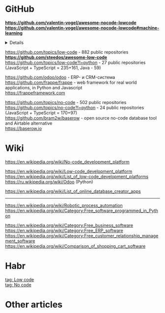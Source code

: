 # GitHub
**https://github.com/valentin-vogel/awesome-nocode-lowcode**    
**https://github.com/valentin-vogel/awesome-nocode-lowcode#machine-learning**

<details>list of other application
Enterprise Platforms,                     
Automation and Workflows,                     
Forms,               
Internal,                
Apps                     
Landing Pages                      
Websites               
Portfolios            
Membership          
Databases             
Chatbots                
Games           
Scraper              
More (Uncategorized)           
</details>             

https://github.com/topics/low-code -  882 public repositories   
**https://github.com/steedos/awesome-low-code**               
https://github.com/topics/low-code?l=python - 27 public repositories (JavaScript + TypeScript = 235+161, Java - 59)                  

https://github.com/odoo/odoo -  ERP- и CRM-система               
https://github.com/frappe/frappe -  web framework for real world applications, in Python and Javascript           
https://frappeframework.com              


https://github.com/topics/no-code - 502 public repositories                               
https://github.com/topics/no-code?l=python - 24 public repositories (JavaScript + TypeScript = 170+97)                 
https://github.com/bram2w/baserow - open source no-code database tool and Airtable alternative             
https://baserow.io                       

# Wiki
https://en.wikipedia.org/wiki/No-code_development_platform               

https://en.wikipedia.org/wiki/Low-code_development_platform           
https://en.wikipedia.org/wiki/List_of_low-code_development_platforms        
https://ru.wikipedia.org/wiki/Odoo (Python)         

https://en.wikipedia.org/wiki/List_of_online_database_creator_apps                  

- - -
https://en.wikipedia.org/wiki/Robotic_process_automation       
https://en.wikipedia.org/wiki/Category:Free_software_programmed_in_Python       

https://en.wikipedia.org/wiki/Category:Free_business_software
https://en.wikipedia.org/wiki/Category:Free_ERP_software
https://en.wikipedia.org/wiki/Category:Free_customer_relationship_management_software
https://en.wikipedia.org/wiki/Comparison_of_shopping_cart_software



# Habr
[tag: Low code](https://habr.com/ru/search/?target_type=posts&order=relevance&q=%5Blow-code%5D)                
[tag: No code](https://habr.com/ru/search/?target_type=posts&order=relevance&q=%5Bno-code%5D)

# Other articles

